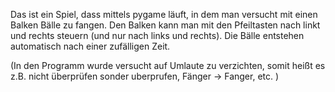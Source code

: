 Das ist ein Spiel, dass mittels pygame läuft, in dem man versucht mit einen Balken Bälle zu fangen. 
Den Balken kann man mit den Pfeiltasten nach linkt und rechts steuern (und nur nach links und rechts).
Die Bälle entstehen automatisch nach einer zufälligen Zeit.

(In den Programm wurde versucht auf Umlaute zu verzichten, somit heißt es z.B. nicht überprüfen sonder uberprufen, Fänger -> Fanger, etc. ) 
